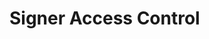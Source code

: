 ﻿# Signer Access Control

<!-- link to version in Portuguese -->
<div data-alt-locales="pt-br"></div>